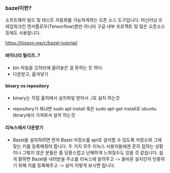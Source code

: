 ### bazel이란?

소프트웨어 빌드 및 테스트 자동화를 가능하게하는 오픈 소스 도구입니다. 머신러닝 프레임워크인 텐서플로우(Tensorflow)뿐만 아니라 구글 내부 프로젝트 및 많은 오픈소스 등에도 사용됩니다.



https://hiseon.me/c/bazel-tutorial/



#### 바이너리 릴리즈..?

- bin 파일을 깃허브에 올려놓은 걸 뜻하는 듯 하다.
- 다운받고, 옮겨넣기



#### binary vs repository

- binary는 직접 홈피에서 설치파일 받아서 ./로 설치 하는것

- repository가 뭐냐면 sudo apt install 혹은 sudo apt-get install로 ubuntu library에서 가져와서 설치 하는것



#### 리눅스에서 다운받기

- Bazel을 설치하려면 먼저 Bazel 저장소를 apt로 설치할 수 있도록 저장소와 그에 맞는 키를 등록해줘야 합니다. 두 가지 모두 리눅스 사용자들에겐 흔히 접하는 상황이나 그렇지 않은 분들은 좀 당황스럽고 난해하게 느껴질수도 있을 것 같습니다. 
  쉽게 말하면 Bazel을 내려받을 주소를 리눅스에 알려주고 -> 올바른 설치인지 인증하기 위해 키를 등록해주고 -> 설치 이렇게 보시면 됩니다.